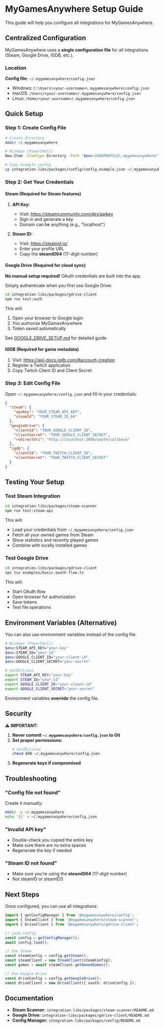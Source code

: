 # MyGamesAnywhere Setup Guide

This guide will help you configure all integrations for MyGamesAnywhere.

## Centralized Configuration

MyGamesAnywhere uses a **single configuration file** for all integrations (Steam, Google Drive, IGDB, etc.).

### Location

**Config file:** `~/.mygamesanywhere/config.json`

- Windows: `C:\Users\<your-username>\.mygamesanywhere\config.json`
- macOS: `/Users/<your-username>/.mygamesanywhere/config.json`
- Linux: `/home/<your-username>/.mygamesanywhere/config.json`

## Quick Setup

### Step 1: Create Config File

```bash
# Create directory
mkdir ~/.mygamesanywhere

# Windows (PowerShell)
New-Item -ItemType Directory -Path "$env:USERPROFILE\.mygamesanywhere" -Force

# Copy example config
cp integration-libs/packages/config/config.example.json ~/.mygamesanywhere/config.json
```

### Step 2: Get Your Credentials

#### Steam (Required for Steam features)

1. **API Key:**
   - Visit: https://steamcommunity.com/dev/apikey
   - Sign in and generate a key
   - Domain can be anything (e.g., "localhost")

2. **Steam ID:**
   - Visit: https://steamid.io/
   - Enter your profile URL
   - Copy the **steamID64** (17-digit number)

#### Google Drive (Required for cloud sync)

**No manual setup required!** OAuth credentials are built into the app.

Simply authenticate when you first use Google Drive:
```bash
cd integration-libs/packages/gdrive-client
npm run test:auth
```

This will:
1. Open your browser to Google login
2. You authorize MyGamesAnywhere
3. Token saved automatically

See [GOOGLE_DRIVE_SETUP.md](./GOOGLE_DRIVE_SETUP.md) for detailed guide

#### IGDB (Required for game metadata)

1. Visit: https://api-docs.igdb.com/#account-creation
2. Register a Twitch application
3. Copy Twitch Client ID and Client Secret

### Step 3: Edit Config File

Open `~/.mygamesanywhere/config.json` and fill in your credentials:

```json
{
  "steam": {
    "apiKey": "YOUR_STEAM_API_KEY",
    "steamId": "YOUR_STEAM_ID_64"
  },
  "googleDrive": {
    "clientId": "YOUR_GOOGLE_CLIENT_ID",
    "clientSecret": "YOUR_GOOGLE_CLIENT_SECRET",
    "redirectUri": "http://localhost:3000/oauth/callback"
  },
  "igdb": {
    "clientId": "YOUR_TWITCH_CLIENT_ID",
    "clientSecret": "YOUR_TWITCH_CLIENT_SECRET"
  }
}
```

## Testing Your Setup

### Test Steam Integration

```bash
cd integration-libs/packages/steam-scanner
npm run test:steam-api
```

This will:
- Load your credentials from `~/.mygamesanywhere/config.json`
- Fetch all your owned games from Steam
- Show statistics and recently played games
- Combine with locally installed games

### Test Google Drive

```bash
cd integration-libs/packages/gdrive-client
npx tsx examples/basic-oauth-flow.ts
```

This will:
- Start OAuth flow
- Open browser for authorization
- Save tokens
- Test file operations

## Environment Variables (Alternative)

You can also use environment variables instead of the config file:

```bash
# Windows (PowerShell)
$env:STEAM_API_KEY="your-key"
$env:STEAM_ID="your-id"
$env:GOOGLE_CLIENT_ID="your-client-id"
$env:GOOGLE_CLIENT_SECRET="your-secret"

# macOS/Linux
export STEAM_API_KEY="your-key"
export STEAM_ID="your-id"
export GOOGLE_CLIENT_ID="your-client-id"
export GOOGLE_CLIENT_SECRET="your-secret"
```

Environment variables **override** the config file.

## Security

⚠️ **IMPORTANT:**

1. **Never commit `~/.mygamesanywhere/config.json` to Git**
2. **Set proper permissions:**
   ```bash
   # macOS/Linux
   chmod 600 ~/.mygamesanywhere/config.json
   ```
3. **Regenerate keys if compromised**

## Troubleshooting

### "Config file not found"

Create it manually:
```bash
mkdir -p ~/.mygamesanywhere
echo '{}' > ~/.mygamesanywhere/config.json
```

### "Invalid API key"

- Double-check you copied the entire key
- Make sure there are no extra spaces
- Regenerate the key if needed

### "Steam ID not found"

- Make sure you're using the **steamID64** (17-digit number)
- Not steamID or steamID3

## Next Steps

Once configured, you can use all integrations:

```typescript
import { getConfigManager } from '@mygamesanywhere/config';
import { SteamClient } from '@mygamesanywhere/steam-scanner';
import { DriveClient } from '@mygamesanywhere/gdrive-client';

// Load config
const config = getConfigManager();
await config.load();

// Use Steam
const steamConfig = config.getSteam();
const steamClient = new SteamClient(steamConfig);
const games = await steamClient.getOwnedGames();

// Use Google Drive
const driveConfig = config.getGoogleDrive();
const driveClient = new DriveClient({ oauth: driveConfig });
```

## Documentation

- **Steam Scanner:** `integration-libs/packages/steam-scanner/README.md`
- **Google Drive:** `integration-libs/packages/gdrive-client/README.md`
- **Config Manager:** `integration-libs/packages/config/README.md`
